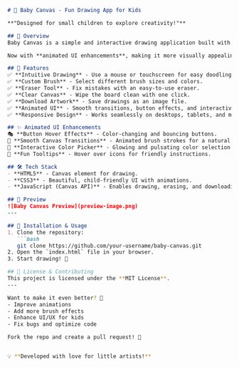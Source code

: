 


```md
# 🎨 Baby Canvas - Fun Drawing App for Kids  

**"Designed for small children to explore creativity!"**  

## 📌 Overview  
Baby Canvas is a simple and interactive drawing application built with **HTML, CSS, and JavaScript**. It provides a fun, engaging way for kids to draw, choose colors, adjust brush size, erase mistakes, clear the board, and even download their artwork!  

Now with **animated UI enhancements**, making it more visually appealing and engaging for kids!  

## 🚀 Features  
✅ **Intuitive Drawing** - Use a mouse or touchscreen for easy doodling.  
✅ **Custom Brush** - Select different brush sizes and colors.  
✅ **Eraser Tool** - Fix mistakes with an easy-to-use eraser.  
✅ **Clear Canvas** - Wipe the board clean with one click.  
✅ **Download Artwork** - Save drawings as an image file.  
✅ **Animated UI** - Smooth transitions, button effects, and interactive elements for a lively experience.  
✅ **Responsive Design** - Works seamlessly on desktops, tablets, and mobile devices.  

## ✨ Animated UI Enhancements  
🎭 **Button Hover Effects** - Color-changing and bouncing buttons.  
🎨 **Smooth Canvas Transitions** - Animated brush strokes for a natural feel.  
🔄 **Interactive Color Picker** - Glowing and pulsating color selection.  
📜 **Fun Tooltips** - Hover over icons for friendly instructions.  

## 🛠️ Tech Stack  
- **HTML5** - Canvas element for drawing.  
- **CSS3** - Beautiful, child-friendly UI with animations.  
- **JavaScript (Canvas API)** - Enables drawing, erasing, and downloading artwork.  

## 📸 Preview  
![Baby Canvas Preview](preview-image.png)
---

## 📂 Installation & Usage  
1. Clone the repository:  
   ```bash
   git clone https://github.com/your-username/baby-canvas.git
2. Open the `index.html` file in your browser.  
3. Start drawing! 🎨  

## 📜 License & Contributing  
This project is licensed under the **MIT License**.
---

Want to make it even better? 🎉  
- Improve animations  
- Add more brush effects  
- Enhance UI/UX for kids  
- Fix bugs and optimize code  

Fork the repo and create a pull request! 🚀  


💡 **Developed with love for little artists!**  
```


